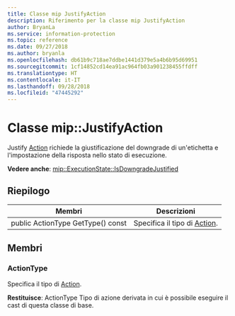 ```yaml
---
title: Classe mip JustifyAction
description: Riferimento per la classe mip JustifyAction
author: BryanLa
ms.service: information-protection
ms.topic: reference
ms.date: 09/27/2018
ms.author: bryanla
ms.openlocfilehash: db61b9c718ae7ddbe1441d379e5a4b6b95d69951
ms.sourcegitcommit: 1cf14852cd14ea91ac964fb03a901238455ffdff
ms.translationtype: HT
ms.contentlocale: it-IT
ms.lasthandoff: 09/28/2018
ms.locfileid: "47445292"
---
```

# <a name="class-mipjustifyaction"></a>Classe mip::JustifyAction 
Justify [Action](class_mip_action.md) richiede la giustificazione del downgrade di un'etichetta e l'impostazione della risposta nello stato di esecuzione.
  
**Vedere anche**: [mip::ExecutionState::IsDowngradeJustified](class_mip_executionstate.md#isdowngradejustified)
  
## <a name="summary"></a>Riepilogo
 Membri                        | Descrizioni                                
--------------------------------|---------------------------------------------
 public ActionType GetType() const  |  Specifica il tipo di [Action](class_mip_action.md).
  
## <a name="members"></a>Membri
  
### <a name="actiontype"></a>ActionType
Specifica il tipo di [Action](class_mip_action.md).

  
**Restituisce**: ActionType Tipo di azione derivata in cui è possibile eseguire il cast di questa classe di base.